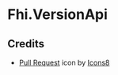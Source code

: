 ﻿# Fhi.VersionApi



## Credits

* <a target="_blank" href="https://icons8.com/icon/79751/pull-request">Pull Request</a> icon by <a target="_blank" href="https://icons8.com">Icons8</a>